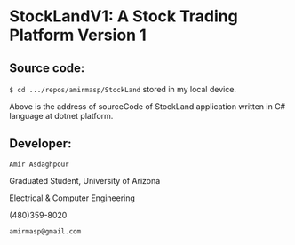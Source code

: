 # StockLandV1: A Stock Trading Platform Version 1
## Source code:

`$ cd .../repos/amirmasp/StockLand` stored in my local device.

Above is the address of sourceCode of StockLand application written in C# language at dotnet platform.

## Developer:
`Amir Asdaghpour`

Graduated Student, University of Arizona

Electrical & Computer Engineering

(480)359-8020

`amirmasp@gmail.com`



